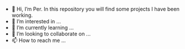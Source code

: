 - 👋 Hi, I’m Per. In this repository you will find some projects I have been working.
- 👀 I’m interested in ...
- 🌱 I’m currently learning ...
- 💞️ I’m looking to collaborate on ...
- 📫 How to reach me ...

<!---
IC-XC/IC-XC is a ✨ special ✨ repository because its `README.md` (this file) appears on your GitHub profile.
You can click the Preview link to take a look at your changes.
--->
